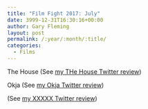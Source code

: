 ```yaml
---
title: "Film Fight 2017: July"
date: 3999-12-31T16:30:16+00:00
author: Gary Fleming
layout: post
permalink: /:year/:month/:title/
categories:
  - Films
---
```


The House (See [my THe House Twitter review](https://twitter.com/garyfleming/status/881763023664406528))

Okja (See [my Okja Twitter review](https://twitter.com/garyfleming/status/884452068085424133))

(See [my XXXXX Twitter review]())
